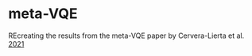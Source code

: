 # meta-VQE
REcreating the results from the meta-VQE paper by Cervera-Lierta et al. [2021](https://journals.aps.org/prxquantum/abstract/10.1103/PRXQuantum.2.020329)
